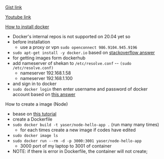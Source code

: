 [Gist link](https://gist.github.com/myas92/d3e96ae34fc36e7562fbb6d91edbb80bZ)

[Youtube link](https://www.youtube.com/watch?v=T4lp6wtS--4&t=22s)

[How to install docker](https://www.digitalocean.com/community/tutorials/how-to-install-and-use-docker-on-ubuntu-20-04)

- Docker's internal repos is not supported on 20.04 yet so
- before installation
  - use a proxy or vpn `sudo openconnect 986.9104.945.9196`
- `sudo apt-get install -y docker.io` based on [stackoverflow answer](https://stackoverflow.com/questions/61401626/docker-installation-failed-on-ubuntu-20-04-ltsvmware) 
 - for getting images form dockerhub
 - add nameserver of shekan to `/etc/resolve.conf` -- `(sudo /etc/resolve.conf)`
    - nameserver 192.168.1.58
    - nameserver 192.168.1.100
 - and sign in to docker
 - `sudo docker login` then enter username and password of docker account based on [this answer](https://stackoverflow.com/questions/53477114/using-proxy-on-docker-compose-in-server/69240785#69240785)



How to create a image (Node)
- bease on [this tutorial](https://docs.docker.com/language/nodejs/build-images/)
-  create a Dockerfile
- `sudo docker build -t yaser/node-hello-app .` (run many many times)
   - for each times create a new image if codes have edited 
-  `sudo docker image ls`
-  `sudo docker run --rm -d -p 3000:3001 yaser/node-hello-app`
   - 3000 port of my laptop to 3001 of container
- NOTE: if there is error in Dockerfile, the container will not create;
   
  

